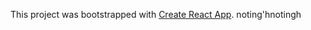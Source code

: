 This project was bootstrapped with [Create React App](https://github.com/facebook/create-react-app).
noting'hnotingh


